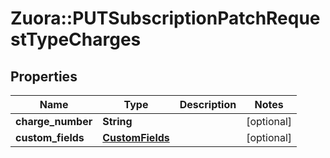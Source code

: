 # Zuora::PUTSubscriptionPatchRequestTypeCharges

## Properties
Name | Type | Description | Notes
------------ | ------------- | ------------- | -------------
**charge_number** | **String** |  | [optional] 
**custom_fields** | [**CustomFields**](CustomFields.md) |  | [optional] 


